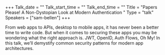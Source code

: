 +++
Talk_date = ""
Talk_start_time = ""
Talk_end_time = ""
Title = "Papers Please! A Non-Dystopian Look at Modern Authentication  "
Type = "talk"
Speakers = ["sam-bellen"]
+++

From web apps to APIs, desktop to mobile apps, it has never been a better time to write code. But when it comes to securing these apps you may be wondering what the right approach is. JWT, OpenID, Auth Flows, Oh My! In this talk, we’ll demystify common security patterns for modern app architectures.

